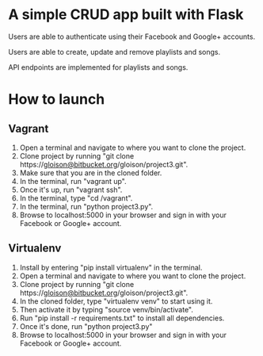 # A simple CRUD app built with Flask
Users are able to authenticate using their Facebook and Google+ accounts.

Users are able to create, update and remove playlists and songs.

API endpoints are implemented for playlists and songs.


# How to launch #

## Vagrant ##
1. Open a terminal and navigate to where you want to clone the project.
1. Clone project by running "git clone https://gloison@bitbucket.org/gloison/project3.git".
1. Make sure that you are in the cloned folder.
1. In the terminal, run "vagrant up".
1. Once it's up, run "vagrant ssh".
1. In the terminal, type "cd /vagrant".
1. In the terminal, run "python project3.py".
1. Browse to localhost:5000 in your browser and sign in with your Facebook or Google+ account.

## Virtualenv ##
1. Install by entering "pip install virtualenv" in the terminal.
1. Open a terminal and navigate to where you want to clone the project.
1. Clone project by running "git clone https://gloison@bitbucket.org/gloison/project3.git".
1. In the cloned folder, type "virtualenv venv" to start using it.
1. Then activate it by typing "source venv/bin/activate".
1. Run "pip install -r requirements.txt" to install all dependencies.
1. Once it's done, run "python project3.py"
1. Browse to localhost:5000 in your browser and sign in with your Facebook or Google+ account.